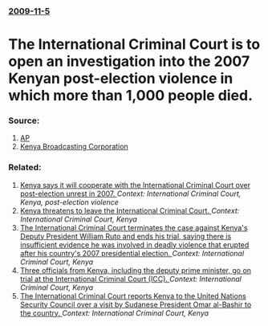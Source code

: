 ### [2009-11-5](/news/2009/11/5/index.md)

#  The International Criminal Court is to open an investigation into the 2007 Kenyan post-election violence in which more than 1,000 people died. 




### Source:

1. [AP](http://www.google.com/hostednews/ap/article/ALeqM5jOZD2l7bZvKv9goSz8SXKcAoaO3AD9BPGRKG0)
2. [Kenya Broadcasting Corporation](http://www.kbc.co.ke/story.asp?ID=60790)

### Related:

1. [ Kenya says it will cooperate with the International Criminal Court over post-election unrest in 2007. ](/news/2009/10/2/kenya-says-it-will-cooperate-with-the-international-criminal-court-over-post-election-unrest-in-2007.md) _Context: International Criminal Court, Kenya, post-election violence_
2. [Kenya threatens to leave the International Criminal Court. ](/news/2016/12/12/kenya-threatens-to-leave-the-international-criminal-court.md) _Context: International Criminal Court, Kenya_
3. [The International Criminal Court terminates the case against Kenya's Deputy President William Ruto and ends his trial, saying there is insufficient evidence he was involved in deadly violence that erupted after his country's 2007 presidential election. ](/news/2016/04/5/the-international-criminal-court-terminates-the-case-against-kenya-s-deputy-president-william-ruto-and-ends-his-trial-saying-there-is-insuf.md) _Context: International Criminal Court, Kenya_
4. [Three officials from Kenya, including the deputy prime minister, go on trial at the International Criminal Court (ICC). ](/news/2011/04/8/three-officials-from-kenya-including-the-deputy-prime-minister-go-on-trial-at-the-international-criminal-court-icc.md) _Context: International Criminal Court, Kenya_
5. [The International Criminal Court reports Kenya to the United Nations Security Council over a visit by Sudanese President Omar al-Bashir to the country. ](/news/2010/08/28/the-international-criminal-court-reports-kenya-to-the-united-nations-security-council-over-a-visit-by-sudanese-president-omar-al-bashir-to-t.md) _Context: International Criminal Court, Kenya_
